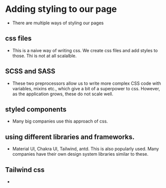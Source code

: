 # Adding styling to our page

- There are multiple ways of styling our pages

## css files

- This is a naive way of writing css. We create css files and add styles to those. Thi is not at all scalalble.

## SCSS and SASS

- These two preprocessors allow us to write more complex CSS code with variables, mixins etc., which give a bit of a superpower to css. However, as the application grows, these do not scale well.

## styled components

- Many big companies use this approach of css.

## using different libraries and frameworks.

- Material UI, Chakra UI, Tailwind, antd. This is also popularly used. Many companies have their own design system libraries similar to these.

## Tailwind css

-
